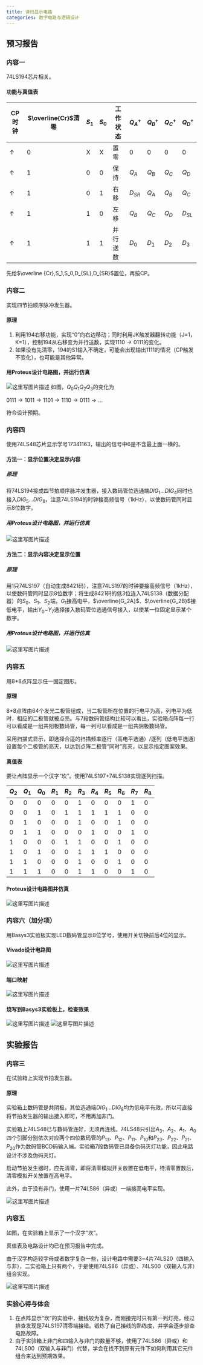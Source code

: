 ```yaml
---
title: 译码显示电路
categories: 数字电路与逻辑设计
---
```

## 预习报告

### 内容一

74LS194芯片相关。

#### 功能与真值表

|CP时钟|$\overline{Cr}$清零|${S_1}$|${S_0}$|工作状态|$Q_A^+$|$Q_B^+$|$Q_C^+$|$Q_D^+$|
|-|-|-|-|-|-|-|-|-|
|$\uparrow$|0|X|X|置零|0|0|0|0|
|$\uparrow$|1|0|0|保持|$Q_A$|$Q_B$|$Q_C$|$Q_D$|
|$\uparrow$|1|0|1|右移|$D_{SR}$|$Q_A$|$Q_B$|$Q_C$|
|$\uparrow$|1|1|0|左移|$Q_B$|$Q_C$|$Q_D$|$D_{SL}$|
|$\uparrow$|1|1|1|并行送数|$D_0$|$D_1$|$D_2$|$D_3$|

先给$\overline {Cr},S_1,S_0,D_{SL},D_{SR}$置位，再按CP。

### 内容二

实现四节拍顺序脉冲发生器。

#### 原理

1. 利用194右移功能，实现“0”向右边移动；同时利用JK触发器翻转功能（J=1，K=1），控制194从右移变为并行送数，实现$1110\to0111$的变化。
2. 如果没有先清零，194的S1输入不确定，可能会出现输出1111的情况（CP触发不变化），也可能是其他异常。

#### 用Proteus设计电路图，并运行仿真

![这里写图片描述](https://img-blog.csdn.net/20180601112328739)
如图，$Q_0Q_1Q_2Q_3$的变化为

$0111\to1011\to1101\to1110\to0111\to\ldots$

符合设计预期。

### 内容四

使用74LS48芯片显示学号$17341163$，输出的信号中6是不含最上面一横的。

#### 方法一：显示位置决定显示内容

##### 原理

将74LS194接成四节拍顺序脉冲发生器，接入数码管位选通端$DIG_1\ldots DIG_4$同时也接入$DIG_5\ldots DIG_8$，注意74LS194的时钟接高频信号（1kHz），以使数码管同时显示8位数字。

##### 用Proteus设计电路图，并运行仿真

![这里写图片描述](https://img-blog.csdn.net/20180524000721699)

#### 方法二：显示内容决定显示位置

##### 原理

用1只74LS197（自动生成8421码），注意74LS197的时钟要接高频信号（1kHz），以使数码管同时显示8位数字；将生成8421码的低3位连入74LS138（数据分配器）的$S_0$、$S_1$、$S_2$端，$G_1$接高电平，$\overline{G_2A}$、$\overline{G_2B}$接低电平，输出$Y_0$~$Y_7$选择接入数码管位选通信号接入，以使某一位固定显示某个数字。

##### 用Proteus设计电路图，并运行仿真

![这里写图片描述](https://img-blog.csdn.net/20180523235059165)

### 内容五

用8*8点阵显示任一固定图形。

#### 原理

8*8点阵由64个发光二极管组成，当二极管所在位置的行电平为高，列电平为低时，相应的二极管就被点亮。与7段数码管结构比较可以看出，实验箱点阵每一行可以看成是一组共阳极数码管，每一列可以看成是一组共阴极数码管。

采用扫描式显示，即选择合适的扫描频率逐行（高电平选通）/逐列（低电平选通）设置每个二极管的亮灭，以达到点阵二极管“同时”亮灭，以显示指定图案效果。

#### 真值表

要让点阵显示一个汉字“坎”。使用74LS197+74LS138实现逐列扫描。

|$Q_2$|$Q_1$|$Q_0$|$R_1$|$R_2$|$R_3$|$R_4$|$R_5$|$R_6$|$R_7$|$R_8$|
|-|-|-|-|-|-|-|-|-|-|-|
|0|0|0|0|0|1|0|0|0|1|0|
|0|0|1|0|1|1|1|1|1|0|0|
|0|1|0|0|0|1|0|0|1|0|0|
|0|1|1|0|0|0|1|0|0|1|0|
|1|0|0|0|1|1|0|0|1|0|0|
|1|0|1|0|0|1|1|1|0|0|0|
|1|1|0|0|0|1|0|0|1|0|0|
|1|1|1|0|0|1|1|0|0|1|0|

#### Proteus设计电路图并仿真

![这里写图片描述](https://img-blog.csdn.net/20180523201901902)

### 内容六（加分项）

用Basys3实验板实现LED数码管显示8位学号，使用开关切换前后4位的显示。

#### Vivado设计电路图

![这里写图片描述](https://img-blog.csdn.net/20180523233225800)

#### 端口映射

![这里写图片描述](https://img-blog.csdn.net/2018052323323958)

#### 烧写到Basys3实验板上，检查效果

![这里写图片描述](https://img-blog.csdn.net/20180523233302314)
![这里写图片描述](https://img-blog.csdn.net/20180523233359901)

## 实验报告

### 内容三

在试验箱上实现节拍发生器。

#### 原理

实验箱上数码管是共阴极，其位选通端$DIG_1\dots DIG_8$均为低电平有效，所以可直接将节拍发生器的输出接入即可，不用再加非门。

实验箱上74LS48已与数码管连好，无须再连线。74LS48只引出$A_3、A_2、A_1、A_0$四个引脚分别依次对应两个四位数码管的$P_{13}、P_{12}、P_{11}、P_{10}$和$P_{23}、P_{22}、P_{21}、P_{20}$作为数码管BCD码输入端。实验箱7段数码管已具备伪码灭灯功能，因此电路设计不涉及伪码灭灯。

启动节拍发生器时，应先清零，即将清零模拟开关放置在低电平，待清零置数后，清零模拟开关放置在高电平。

此外，由于没有非门，使用一片74LS86（异或）一端接高电平实现。

![这里写图片描述](https://img-blog.csdn.net/20180527133135288)

### 内容五

如图，在实验箱上显示了一个汉字“坎”。

真值表及电路设计均已在预习报告中完成。

由于汉字构造较字母或者数字复杂一些，设计电路中需要3~4片74LS20（四输入与非），二实验箱上只有两个，于是使用74LS86（异或）、74LS00（双输入与非）组合实现。

![这里写图片描述](https://img-blog.csdn.net/20180527133814303)

### 实验心得与体会

1. 在点阵显示“坎”的实验中，接线较为复杂，而刚接完时只有第一列灯亮，经过排查发现是74LS197清零端接错。锻炼了自己接线的熟练度，并学会逐步排查电路故障。
2. 由于实验箱上非门和四输入与非门的数量不够，使用了74LS86（异或）和74LS00（双输入与非门）代替，学会在找不到原有元件下如何利用其它元件组合来达到预期效果。
